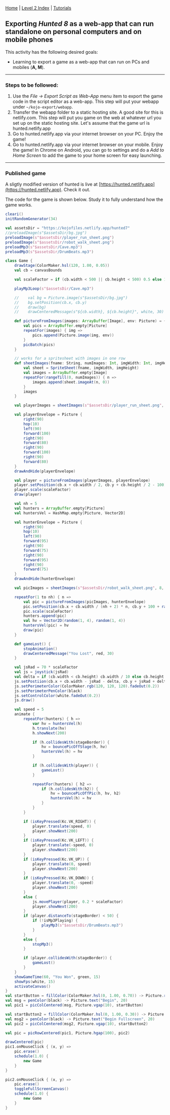 <div class="nav">
  <a href="../../index.html">Home</a> | <a href="index.html">Level 2 Index</a> | <a href="../../tutorials-index.html">Tutorials</a>
</div>

## Exporting *Hunted 8* as a web-app that can run standalone on personal computers and on mobile phones

This activity has the following desired goals:
* Learning to export a game as a web-app that can run on PCs and mobiles (**A, M**).

---

### Steps to be followed:
1. Use the *File -> Export Script as Web-App* menu item to export the game code in the script editor as a web-app. 
This step will put your webapp under `~/kojo-export/webapp`.
2. Transfer the webapp folder to a static hosting site. A good site for this is netlify.com.
This step will put you game on the web at whatever url you set up on the static hosting site. Let's assume that the game url is hunted.netlify.app
3. Go to hunted.netlify.app via your internet browser on your PC. Enjoy the game!
4. Go to hunted.netlify.app via your internet browser on your mobile. Enjoy the game! In Chrome on Android, you can go to settings and do a *Add to Home Screen* to add the game to your home screen for easy launching.

---

### Published game

A sligtly modified version of hunted is live at [https://hunted.netlify.app](https://hunted.netlify.app). Check it out.

The code for the game is shown below. Study it to fully understand how the game works.

```scala
cleari()
initRandomGenerator(34)

val assetsDir = "https://kojofiles.netlify.app/hunted7"
//preloadImage(s"$assetsDir/bg.jpg")
preloadImage(s"$assetsDir/player_run_sheet.png")
preloadImage(s"$assetsDir/robot_walk_sheet.png")
preloadMp3(s"$assetsDir/Cave.mp3")
preloadMp3(s"$assetsDir/DrumBeats.mp3")

class Game {
    drawStage(ColorMaker.hsl(120, 1.00, 0.05))
    val cb = canvasBounds

    val scaleFactor = if (cb.width < 500 || cb.height < 500) 0.5 else 1.0

    playMp3Loop(s"$assetsDir/Cave.mp3")

    //    val bg = Picture.image(s"$assetsDir/bg.jpg")
    //    bg.setPosition(cb.x, cb.y)
    //    draw(bg)
    //    drawCenteredMessage(s"${cb.width}, ${cb.height}", white, 30)

    def pictureFromImages(images: ArrayBuffer[Image], env: Picture) = {
        val pics = ArrayBuffer.empty[Picture]
        repeatFor(images) { img =>
            pics.append(Picture.image(img, env))
        }
        picBatch(pics)
    }

    // works for a spritesheet with images in one row
    def sheetImages(fname: String, numImages: Int, imgWidth: Int, imgHeight: Int): ArrayBuffer[Image] = {
        val sheet = SpriteSheet(fname, imgWidth, imgHeight)
        val images = ArrayBuffer.empty[Image]
        repeatFor(rangeTill(0, numImages)) { n =>
            images.append(sheet.imageAt(n, 0))
        }
        images
    }

    val playerImages = sheetImages(s"$assetsDir/player_run_sheet.png", 3, 96, 128)

    val playerEnvelope = Picture {
        right(90)
        hop(10)
        left(90)
        forward(100)
        right(90)
        forward(80)
        right(90)
        forward(100)
        right(90)
        forward(80)
    }
    drawAndHide(playerEnvelope)

    val player = pictureFromImages(playerImages, playerEnvelope)
    player.setPosition(cb.x + cb.width / 2, cb.y + cb.height / 2 - 100)
    player.scale(scaleFactor)
    draw(player)

    val nh = 5
    val hunters = ArrayBuffer.empty[Picture]
    val huntersVel = HashMap.empty[Picture, Vector2D]

    val hunterEnvelope = Picture {
        right(90)
        hop(10)
        left(90)
        forward(95)
        right(90)
        forward(75)
        right(90)
        forward(95)
        right(90)
        forward(75)
    }
    drawAndHide(hunterEnvelope)

    val picImages = sheetImages(s"$assetsDir/robot_walk_sheet.png", 8, 96, 128)

    repeatFor(1 to nh) { n =>
        val pic = pictureFromImages(picImages, hunterEnvelope)
        pic.setPosition(cb.x + cb.width / (nh + 2) * n, cb.y + 100 + randomDouble(0, cb.height - 200))
        pic.scale(scaleFactor)
        hunters.append(pic)
        val hv = Vector2D(random(1, 4), random(1, 4))
        huntersVel(pic) = hv
        draw(pic)
    }

    def gameLost() {
        stopAnimation()
        drawCenteredMessage("You Lost", red, 30)
    }

    val jsRad = 70 * scaleFactor
    val js = joystick(jsRad)
    val delta = if (cb.width < cb.height) cb.width / 10 else cb.height / 10
    js.setPostiion(cb.x + cb.width - jsRad - delta, cb.y + jsRad + delta)
    js.setPerimeterColor(ColorMaker.rgb(120, 120, 120).fadeOut(0.2))
    js.setPerimeterPenColor(black)
    js.setControlColor(white.fadeOut(0.2))
    js.draw()

    val speed = 5
    animate {
        repeatFor(hunters) { h =>
            var hv = huntersVel(h)
            h.translate(hv)
            h.showNext(200)

            if (h.collidesWith(stageBorder)) {
                hv = bouncePicOffStage(h, hv)
                huntersVel(h) = hv
            }

            if (h.collidesWith(player)) {
                gameLost()
            }

            repeatFor(hunters) { h2 =>
                if (h.collidesWith(h2)) {
                    hv = bouncePicOffPic(h, hv, h2)
                    huntersVel(h) = hv
                }
            }
        }

        if (isKeyPressed(Kc.VK_RIGHT)) {
            player.translate(speed, 0)
            player.showNext(200)
        }
        if (isKeyPressed(Kc.VK_LEFT)) {
            player.translate(-speed, 0)
            player.showNext(200)
        }
        if (isKeyPressed(Kc.VK_UP)) {
            player.translate(0, speed)
            player.showNext(200)
        }
        if (isKeyPressed(Kc.VK_DOWN)) {
            player.translate(0, -speed)
            player.showNext(200)
        }
        else {
            js.movePlayer(player, 0.2 * scaleFactor)
            player.showNext(200)
        }
        if (player.distanceTo(stageBorder) < 50) {
            if (!isMp3Playing) {
                playMp3(s"$assetsDir/DrumBeats.mp3")
            }
        }
        else {
            stopMp3()
        }

        if (player.collidesWith(stageBorder)) {
            gameLost()
        }
    }
    showGameTime(60, "You Won", green, 15)
    showFps(white, 15)
    activateCanvas()
}
val startButton = fillColor(ColorMaker.hsl(0, 1.00, 0.70)) -> Picture.rectangle(100, 100)
val msg = penColor(black) -> Picture.text("Begin", 20)
val pic1 = picColCentered(msg, Picture.vgap(10), startButton)

val startButton2 = fillColor(ColorMaker.hsl(0, 1.00, 0.30)) -> Picture.rectangle(100, 100)
val msg2 = penColor(black) -> Picture.text("Begin Fullscreen", 20)
val pic2 = picColCentered(msg2, Picture.vgap(10), startButton2)

val pic = picRowCentered(pic1, Picture.hgap(100), pic2)

drawCentered(pic)
pic1.onMouseClick { (x, y) =>
    pic.erase()
    schedule(1.0) {
        new Game
    }
}

pic2.onMouseClick { (x, y) =>
    pic.erase()
    toggleFullScreenCanvas()
    schedule(1.0) {
        new Game
    }
}
```

